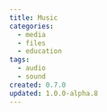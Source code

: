```yaml
---
title: Music
categories:
  - media
  - files
  - education
tags:
  - audio
  - sound
created: 0.7.0
updated: 1.0.0-alpha.8
---
```

